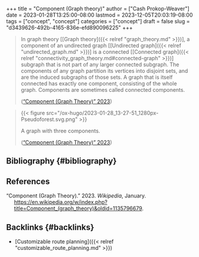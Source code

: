 +++
title = "Component (Graph theory)"
author = ["Cash Prokop-Weaver"]
date = 2023-01-28T13:25:00-08:00
lastmod = 2023-12-05T20:03:19-08:00
tags = ["concept", "concept"]
categories = ["concept"]
draft = false
slug = "d3439626-492b-4165-836e-efd890096225"
+++

> In graph theory [[Graph theory]({{< relref "graph_theory.md" >}})], a component of an undirected graph [[Undirected graph]({{< relref "undirected_graph.md" >}})] is a connected [[Connected graph]({{< relref "connectivity_graph_theory.md#connected-graph" >}})] subgraph that is not part of any larger connected subgraph. The components of any graph partition its vertices into disjoint sets, and are the induced subgraphs of those sets. A graph that is itself connected has exactly one component, consisting of the whole graph. Components are sometimes called connected components.
>
> (<a href="#citeproc_bib_item_1">“Component (Graph Theory)” 2023</a>)

<!--quoteend-->

> {{< figure src="/ox-hugo/2023-01-28_13-27-51_1280px-Pseudoforest.svg.png" >}}
>
> A graph with three components.
>
> (<a href="#citeproc_bib_item_1">“Component (Graph Theory)” 2023</a>)


## Bibliography {#bibliography}

## References

<style>.csl-entry{text-indent: -1.5em; margin-left: 1.5em;}</style><div class="csl-bib-body">
  <div class="csl-entry"><a id="citeproc_bib_item_1"></a>“Component (Graph Theory).” 2023. <i>Wikipedia</i>, January. <a href="https://en.wikipedia.org/w/index.php?title=Component_(graph_theory)&oldid=1135796679">https://en.wikipedia.org/w/index.php?title=Component_(graph_theory)&#38;oldid=1135796679</a>.</div>
</div>


## Backlinks {#backlinks}

-   [Customizable route planning]({{< relref "customizable_route_planning.md" >}})
